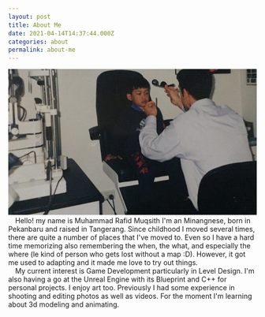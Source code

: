 ```yaml
---
layout: post
title: About Me
date: 2021-04-14T14:37:44.000Z
categories: about
permalink: about-me
---
```


<img src="/images/fulls/01.jpg" class="fit image">
    &emsp;Hello! my name is Muhammad Rafid Muqsith I'm an Minangnese, born in
    Pekanbaru and raised in Tangerang. Since childhood I moved several times,
    there are quite a number of places that I've moved to. Even so I have a
    hard time memorizing also remembering the when, the what, and especially the where (le kind of person who gets lost without a map :D). However, it got me used to adapting and it made me
    love to try out things.<br />
    &emsp;My current interest is Game Development particularly in Level
    Design. I'm also having a go at the Unreal Engine with its Blueprint and
    C++ for personal projects. I enjoy art too. Previously I had some
    experience in shooting and editing photos as well as videos. For the
    moment I'm learning about 3d modeling and animating.
